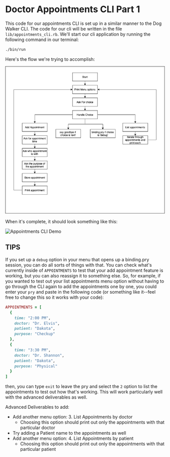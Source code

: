 # Doctor Appointments CLI Part 1

This code for our appointments CLI is set up in a similar manner to the Dog Walker CLI. The code for our cli will be written in the file `lib/appointments_cli.rb`. We'll start our cli application by running the following command in our terminal:

```bash
./bin/run
```

Here's the flow we're trying to accomplish:

![Program Flow](./program-flow.png)

When it's complete, it should look something like this:

![Appointments CLI Demo](https://res.cloudinary.com/dnocv6uwb/image/upload/v1630334521/appointments-cli-part1_floomb.gif)

## TIPS

If you set up a `debug` option in your menu that opens up a binding.pry session, you can do all sorts of things with that. You can check what's currently inside of `APPOINTMENTS` to test that your add appointment feature is working, but you can also reassign it to something else. So, for example, if you wanted to test out your list appointments menu option without having to go through the CLI again to add the appointments one by one, you could enter your `pry` and paste in the following code (or something like it--feel free to change this so it works with your code):

```rb
APPOINTMENTS = [
  {
    time: "2:00 PM",
    doctor: "Dr. Elvis",
    patient: "Dakota",
    purpose: "Checkup"
  },
  {
    time: "3:30 PM",
    doctor: "Dr. Shannon",
    patient: "Dakota",
    purpose: "Physical"
  }
]
```

then, you can type `exit` to leave the pry and select the `2` option to list the appointments to test out how that's working. This will work particularly well with the advanced deliverables as well.

Advanced Deliverables to add:
- Add another menu option: 3. List Appointments by doctor
  - Choosing this option should print out only the appointments with that particular doctor
- Try adding a Patient name to the appointments as well
- Add another menu option: 4. List Appointments by patient
  - Choosing this option should print out only the appointments with that particular patient

